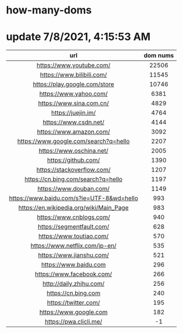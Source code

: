 # how-many-doms

# update 7/8/2021, 4:15:53 AM

url | dom nums
:-: | :-:
https://www.youtube.com/ | 22506
https://www.bilibili.com/ | 11545
https://play.google.com/store | 10746
https://www.yahoo.com/ | 6381
https://www.sina.com.cn/ | 4829
https://juejin.im/ | 4764
https://www.csdn.net/ | 4144
https://www.amazon.com/ | 3092
https://www.google.com/search?q=hello | 2207
https://www.oschina.net/ | 2005
https://github.com/ | 1390
https://stackoverflow.com/ | 1207
https://cn.bing.com/search?q=hello | 1197
https://www.douban.com/ | 1149
https://www.baidu.com/s?ie=UTF-8&wd=hello | 993
https://en.wikipedia.org/wiki/Main_Page | 983
https://www.cnblogs.com/ | 940
https://segmentfault.com/ | 628
https://www.toutiao.com/ | 570
https://www.netflix.com/jp-en/ | 535
https://www.jianshu.com/ | 521
https://www.baidu.com | 296
https://www.facebook.com/ | 266
http://daily.zhihu.com/ | 256
https://cn.bing.com | 240
https://twitter.com/ | 195
https://www.google.com | 182
https://pwa.clicli.me/ | -1

